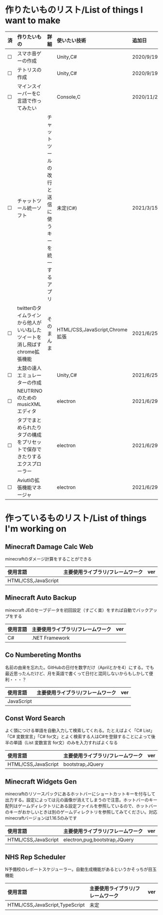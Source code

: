# 作りたいものリスト/List of things I want to make

|済|作りたいもの|詳細|使いたい技術|追加日|
|:--|:--|:--|:--|:--|
|&#9744;|スマホ音ゲーの作成||Unity,C#|2020/9/19|
|&#9744;|テトリスの作成||Unity,C#|2020/9/19|
|&#9744;|マインスイーパーをC言語で作ってみたい||Console,C|2020/11/22|
|&#9744;|チャットツール統一ソフト|チャットツールの改行と送信に使うキーを統一するアプリ|未定(C#)|2021/3/15|
|&#9744;|twitterのタイムラインから他人がいいねしたツイートを消し飛ばすchrome拡張機能|そのまんま|HTML/CSS,JavaScript,Chrome拡張|2021/6/25|
|&#9744;|太鼓の達人エミュレーターの作成||Unity,C#|2021/6/25|
|&#9744;|NEUTRINOのためのmusicXMLエディタ||electron|2021/6/29|
|&#9744;|タブでまとめられたりタブの構成をプリセットで保存できたりするエクスプローラー||electron|2021/6/29|
|&#9744;|Aviutlの拡張機能マネージャ||electron|2021/6/29|

# 作っているものリスト/List of things I'm working on

## Minecraft Damage Calc Web

minecraftのダメージ計算をすることができる

|使用言語|主要使用ライブラリ/フレームワーク|ver|
|:--|:--|:--|
|HTML/CSS,JavaScript|||

## Minecraft Auto Backup

minecraft JEのセーブデータを初回設定（すごく楽）をすれば自動でバックアップをする

|使用言語|主要使用ライブラリ/フレームワーク|ver|
|:--|:--|:--|
|C#|.NET Framework||

## Co Numbereting Months

名前の由来を忘れた。GitHubの日付を数字だけ（Aprilとかを4）にする。でも最近思ったんだけど、月を英語で書くって日付と混同しないからもしかして便利・・・？

|使用言語|主要使用ライブラリ/フレームワーク|ver|
|:--|:--|:--|
|JavaScript|||

## Const Word Search

よく頭につける単語を自動入力して検索してくれる。たとえばよく「C# List」「C# 変数宣言」「C# for文」とよく検索する人はC#を登録することによって後半の単語（List 変数宣言 for文）のみを入力すればよくなる

|使用言語|主要使用ライブラリ/フレームワーク|ver|
|:--|:--|:--|
|HTML/CSS,JavaScript|bootstrap,JQuery||

## Minecraft Widgets Gen

minecraftのリソースパックにあるホットバーにショートカットキーを付与して出力する。設定によっては元の画像が消えてしまうので注意。ホットバーのキー配列はゲームディレクトリにある設定ファイルを参照しているので、ホットバーのキーがおかしいときは別のゲームディレクトリを参照してみてください。対応minecraftバージョンは1.16.5のみです


|使用言語|主要使用ライブラリ/フレームワーク|ver|
|:--|:--|:--|
|HTML/CSS,JavaScript|electron,pug,bootstrap,JQuery||

## NHS Rep Scheduler

N予備校のレポートスケジューラー。自動生成機能があるというかそっちが目玉機能



|使用言語|主要使用ライブラリ/フレームワーク|ver|
|:--|:--|:--|
|HTML/CSS,JavaScript,TypeScript|未定|
